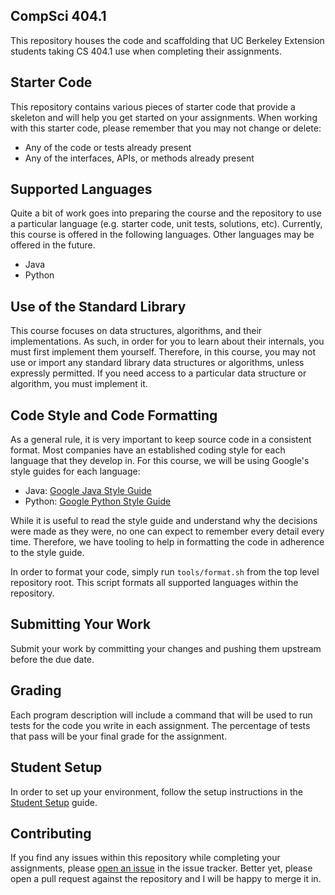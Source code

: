 CompSci 404.1
-------------
This repository houses the code and scaffolding that UC Berkeley Extension students taking CS 404.1
use when completing their assignments.

Starter Code
------------
This repository contains various pieces of starter code that provide a skeleton and will help you
get started on your assignments. When working with this starter code, please remember that you may
not change or delete:

- Any of the code or tests already present
- Any of the interfaces, APIs, or methods already present

Supported Languages
-------------------
Quite a bit of work goes into preparing the course and the repository to use a particular language
(e.g. starter code, unit tests, solutions, etc). Currently, this course is offered in the following
languages. Other languages may be offered in the future.

- Java
- Python

Use of the Standard Library
---------------------------
This course focuses on data structures, algorithms, and their implementations. As such, in order for
you to learn about their internals, you must first implement them yourself. Therefore, in this
course, you may not use or import any standard library data structures or algorithms, unless
expressly permitted. If you need access to a particular data structure or algorithm, you must
implement it.

Code Style and Code Formatting
------------------------------
As a general rule, it is very important to keep source code in a consistent format. Most companies
have an established coding style for each language that they develop in. For this course, we will be
using Google's style guides for each language:

- Java: [Google Java Style Guide](https://google.github.io/styleguide/javaguide.html)
- Python: [Google Python Style Guide](http://google.github.io/styleguide/pyguide.html)

While it is useful to read the style guide and understand why the decisions were made as they were,
no one can expect to remember every detail every time. Therefore, we have tooling to help in
formatting the code in adherence to the style guide.

In order to format your code, simply run `tools/format.sh` from the top level repository root. This
script formats all supported languages within the repository.

Submitting Your Work
--------------------
Submit your work by committing your changes and pushing them upstream before the due date.

Grading
-------
Each program description will include a command that will be used to run tests for the code you
write in each assignment. The percentage of tests that pass will be your final grade for the
assignment.

Student Setup
-------------
In order to set up your environment, follow the setup instructions in the [Student
Setup](https://github.com/fsareshwala/cs404.1/blob/master/student-setup.md) guide.

Contributing
------------
If you find any issues within this repository while completing your assignments, please
[open an issue](https://github.com/fsareshwala/cs404.1/issues/new) in the issue tracker. Better yet,
please open a pull request against the repository and I will be happy to merge it in.
